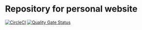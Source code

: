 # Repository for personal website

[![CircleCI](https://circleci.com/gh/AnanaMJ/anajalba.me.svg?style=svg)](https://circleci.com/gh/AnanaMJ/anajalba.me)
[![Quality Gate Status](https://sonarcloud.io/api/project_badges/measure?project=AnanaMJ_anajalba.me&metric=alert_status)](https://sonarcloud.io/dashboard?id=AnanaMJ_anajalba.me)
